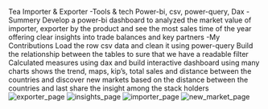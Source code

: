 Tea Importer & Exporter
-Tools & tech 
Power-bi, csv, power-query, Dax
-Summery
Develop a power-bi dashboard to analyzed the market value of importer, exporter by the product and see the most sales time of the year offering clear insights into trade balances and key partners
-My Contributions
Load the row csv data and clean it using power-query 
Build the relationship between the tables to sure that we have a readable filter 
Calculated measures using dax and build interactive dashboard using many charts shows the trend, maps, kip’s, total sales and distance between the countries and discover new markets based on the distance between the countries
and last share the insight among the stack holders 
![exporter_page](https://github.com/user-attachments/assets/ad45629c-e25b-4eec-8bf8-649ce24bc429)
![insights_page](https://github.com/user-attachments/assets/36f37627-5d03-4041-aa5d-92844192d3f9)
![importer_page](https://github.com/user-attachments/assets/20313b2b-d13a-4f43-b6b2-68ff81c00cbf)
![new_market_page](https://github.com/user-attachments/assets/7f5ad527-1d04-4820-8387-207e455338dd)

